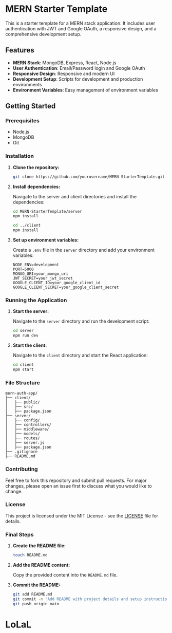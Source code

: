 
# MERN Starter Template

This is a starter template for a MERN stack application. It includes user authentication with JWT and Google OAuth, a responsive design, and a comprehensive development setup.

## Features

- **MERN Stack**: MongoDB, Express, React, Node.js
- **User Authentication**: Email/Password login and Google OAuth
- **Responsive Design**: Responsive and modern UI
- **Development Setup**: Scripts for development and production environments
- **Environment Variables**: Easy management of environment variables

## Getting Started

### Prerequisites

- Node.js
- MongoDB
- Git

### Installation

1. **Clone the repository:**

   ```bash
   git clone https://github.com/yourusername/MERN-StarterTemplate.git
   ```

2. **Install dependencies:**

   Navigate to the server and client directories and install the dependencies:

   ```bash
   cd MERN-StarterTemplate/server
   npm install

   cd ../client
   npm install
   ```

3. **Set up environment variables:**

   Create a `.env` file in the `server` directory and add your environment variables:

   ```plaintext
   NODE_ENV=development
   PORT=5000
   MONGO_URI=your_mongo_uri
   JWT_SECRET=your_jwt_secret
   GOOGLE_CLIENT_ID=your_google_client_id
   GOOGLE_CLIENT_SECRET=your_google_client_secret
   ```

### Running the Application

1. **Start the server:**

   Navigate to the `server` directory and run the development script:

   ```bash
   cd server
   npm run dev
   ```

2. **Start the client:**

   Navigate to the `client` directory and start the React application:

   ```bash
   cd client
   npm start
   ```

### File Structure

```
mern-auth-app/
├── client/
│   ├── public/
│   ├── src/
│   ├── package.json
├── server/
│   ├── config/
│   ├── controllers/
│   ├── middleware/
│   ├── models/
│   ├── routes/
│   ├── server.js
│   ├── package.json
├── .gitignore
├── README.md
```

### Contributing

Feel free to fork this repository and submit pull requests. For major changes, please open an issue first to discuss what you would like to change.

### License

This project is licensed under the MIT License - see the [LICENSE](LICENSE) file for details.

### Final Steps

1. **Create the README file:**

   ```bash
   touch README.md
   ```

2. **Add the README content:**

   Copy the provided content into the `README.md` file.

3. **Commit the README:**

   ```bash
   git add README.md
   git commit -m "Add README with project details and setup instructions"
   git push origin main
   ```

# LoLaL
